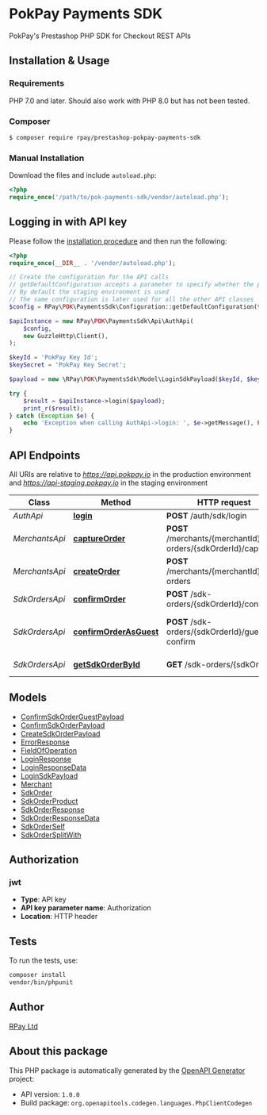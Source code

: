 # PokPay Payments SDK

PokPay's Prestashop PHP SDK for Checkout REST APIs

## Installation & Usage

### Requirements

PHP 7.0 and later.
Should also work with PHP 8.0 but has not been tested.

### Composer
```bash
$ composer require rpay/prestashop-pokpay-payments-sdk
```

### Manual Installation

Download the files and include `autoload.php`:

```php
<?php
require_once('/path/to/pok-payments-sdk/vendor/autoload.php');
```

## Logging in with API key

Please follow the [installation procedure](#installation--usage) and then run the following:

```php
<?php
require_once(__DIR__ . '/vendor/autoload.php');

// Create the configuration for the API calls
// getDefaultConfiguration accepts a parameter to specify whether the production environment is used
// By default the staging environment is used
// The same configuration is later used for all the other API classes
$config = RPay\POK\PaymentsSdk\Configuration::getDefaultConfiguration(true);

$apiInstance = new RPay\POK\PaymentsSdk\Api\AuthApi(
    $config,
    new GuzzleHttp\Client(),
);

$keyId = 'PokPay Key Id';
$keySecret = 'PokPay Key Secret';

$payload = new \RPay\POK\PaymentsSdk\Model\LoginSdkPayload($keyId, $keySecret); // \RPay\POK\PaymentsSdk\Model\LoginSdkPayload

try {
    $result = $apiInstance->login($payload);
    print_r($result);
} catch (Exception $e) {
    echo 'Exception when calling AuthApi->login: ', $e->getMessage(), PHP_EOL;
}

```

## API Endpoints

All URIs are relative to *https://api.pokpay.io* in the production environment and *https://api-staging.pokpay.io* in the staging environment

| Class          | Method                                                                  | HTTP request                                                     | Description                       |
|----------------|-------------------------------------------------------------------------|------------------------------------------------------------------|-----------------------------------|
| *AuthApi*      | [**login**](docs/Api/AuthApi.md#login)                                  | **POST** /auth/sdk/login                                         | Login Sdk                         |
| *MerchantsApi* | [**captureOrder**](docs/Api/MerchantsApi.md#captureorder)               | **POST** /merchants/{merchantId}/sdk-orders/{sdkOrderId}/capture | Capture an sdk order              |
| *MerchantsApi* | [**createOrder**](docs/Api/MerchantsApi.md#createorder)                 | **POST** /merchants/{merchantId}/sdk-orders                      | Create an sdk api order           |
| *SdkOrdersApi* | [**confirmOrder**](docs/Api/SdkOrdersApi.md#confirmorder)               | **POST** /sdk-orders/{sdkOrderId}/confirm                        | Confirm order.                    |
| *SdkOrdersApi* | [**confirmOrderAsGuest**](docs/Api/SdkOrdersApi.md#confirmorderasguest) | **POST** /sdk-orders/{sdkOrderId}/guest-confirm                  | Confirm order with guest checkout |
| *SdkOrdersApi* | [**getSdkOrderById**](docs/Api/SdkOrdersApi.md#getsdkorderbyid)         | **GET** /sdk-orders/{sdkOrderId}                                 | Retrieve an order                 |

## Models

- [ConfirmSdkOrderGuestPayload](docs/Model/ConfirmSdkOrderGuestPayload.md)
- [ConfirmSdkOrderPayload](docs/Model/ConfirmSdkOrderPayload.md)
- [CreateSdkOrderPayload](docs/Model/CreateSdkOrderPayload.md)
- [ErrorResponse](docs/Model/ErrorResponse.md)
- [FieldOfOperation](docs/Model/FieldOfOperation.md)
- [LoginResponse](docs/Model/LoginResponse.md)
- [LoginResponseData](docs/Model/LoginResponseData.md)
- [LoginSdkPayload](docs/Model/LoginSdkPayload.md)
- [Merchant](docs/Model/Merchant.md)
- [SdkOrder](docs/Model/SdkOrder.md)
- [SdkOrderProduct](docs/Model/SdkOrderProduct.md)
- [SdkOrderResponse](docs/Model/SdkOrderResponse.md)
- [SdkOrderResponseData](docs/Model/SdkOrderResponseData.md)
- [SdkOrderSelf](docs/Model/SdkOrderSelf.md)
- [SdkOrderSplitWith](docs/Model/SdkOrderSplitWith.md)

## Authorization

### jwt

- **Type**: API key
- **API key parameter name**: Authorization
- **Location**: HTTP header


## Tests

To run the tests, use:

```bash
composer install
vendor/bin/phpunit
```

## Author
[RPay Ltd](https://www.rpay.ai)


## About this package

This PHP package is automatically generated by the [OpenAPI Generator](https://openapi-generator.tech) project:

- API version: `1.0.0`
- Build package: `org.openapitools.codegen.languages.PhpClientCodegen`
